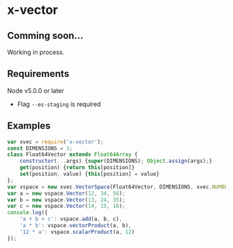 
# x-vector

## Comming soon...

Working in process.

## Requirements

Node v5.0.0 or later
 - Flag `--es-staging` is required

## Examples

```javascript
var xvec = require('x-vector');
const DIMENSIONS = 3;
class Float64Vector extends Float64Array {
	constructor(...args) {super(DIMENSIONS); Object.assign(args);}
	get(position) {return this[position]}
	set(position, value) {this[position] = value}
};
var vspace = new xvec.VectorSpace(Float64Vector, DIMENSIONS, xvec.NUMBER_OPERATIONS);
var a = new vspace.Vector(12, 34, 56);
var b = new vspace.Vector(13, 24, 35);
var c = new vspace.Vector(14, 15, 16);
console.log({
	'a + b + c': vspace.add(a, b, c),
	'a * b': vspace.vectorProduct(a, b),
	'12 * a': vspace.scalarProduct(a, 12)
});
```
